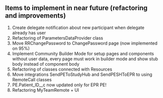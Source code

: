 ## Items to implement in near future (refactoring and improvements)


1) Create delegate notification about new participant when delegate already has user
2) Refactoring of ParametersDataProvider class 
3) Move RRChangePassword to ChangePassword page (now implemented on 95%)
4) Implement Community Builder Mode for setup pages and components without user data, every page must work in builder mode and show stub body instead of component body
5) Refactoring of classes connected with Resources
6) Move integrations SendPEToStudyHub and SendPESHToEPR to using RemoteCall classes
7) PE.Patient_ID__c now updated only for EPR PE!
8) Refactoring MyTeamRemote + UI
  